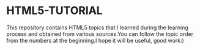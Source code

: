 # HTML5-TUTORIAL
This repository contains HTML5 topics that I learned during the learning process and obtained from various sources.You can follow the topic order from the numbers at the beginning.I hope it will be useful, good work:)
